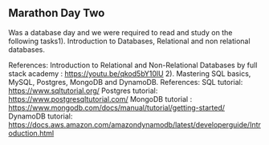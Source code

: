 ## Marathon Day Two 

Was a database day and we were required to read and study on the following tasks1). Introduction to Databases, Relational and non relational databases.

References:
Introduction to Relational and Non-Relational Databases by full stack academy : https://youtu.be/qkod5bY10lU
2). Mastering SQL basics, MySQL, Postgres, MongoDB and DynamoDB.
References:
SQL tutorial: https://www.sqltutorial.org/
Postgres tutorial: https://www.postgresqltutorial.com/
MongoDB tutorial : https://www.mongodb.com/docs/manual/tutorial/getting-started/
DynamoDB tutorial: https://docs.aws.amazon.com/amazondynamodb/latest/developerguide/Introduction.html